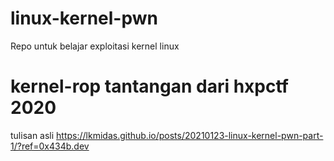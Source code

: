 # linux-kernel-pwn
Repo untuk belajar exploitasi kernel linux
# kernel-rop tantangan dari hxpctf 2020
tulisan asli https://lkmidas.github.io/posts/20210123-linux-kernel-pwn-part-1/?ref=0x434b.dev
